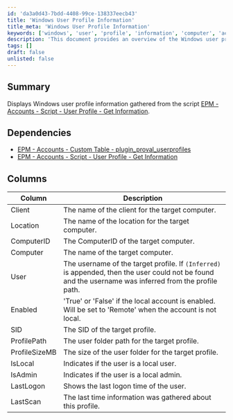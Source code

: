 ```yaml
---
id: 'da3a0d43-7bdd-4408-99ce-138337eecb43'
title: 'Windows User Profile Information'
title_meta: 'Windows User Profile Information'
keywords: ['windows', 'user', 'profile', 'information', 'computer', 'account', 'local', 'admin', 'sid', 'lastlogon']
description: 'This document provides an overview of the Windows user profile information gathered from the EPM - Accounts - Script - User Profile - Get Information script. It details the dependencies, columns, and descriptions of the user profile data collected.'
tags: []
draft: false
unlisted: false
---
```


## Summary

Displays Windows user profile information gathered from the script [EPM - Accounts - Script - User Profile - Get Information](<../scripts/User Profile - Get Information.md>).

## Dependencies

- [EPM - Accounts - Custom Table - plugin_proval_userprofiles](<../tables/plugin_proval_userprofiles.md>)
- [EPM - Accounts - Script - User Profile - Get Information](<../scripts/User Profile - Get Information.md>)

## Columns

| Column         | Description                                                                                              |
|----------------|----------------------------------------------------------------------------------------------------------|
| Client         | The name of the client for the target computer.                                                         |
| Location       | The name of the location for the target computer.                                                       |
| ComputerID     | The ComputerID of the target computer.                                                                  |
| Computer       | The name of the target computer.                                                                         |
| User           | The username of the target profile. If `(Inferred)` is appended, then the user could not be found and the username was inferred from the profile path. |
| Enabled        | 'True' or 'False' if the local account is enabled. Will be set to 'Remote' when the account is not local.  |
| SID            | The SID of the target profile.                                                                           |
| ProfilePath    | The user folder path for the target profile.                                                            |
| ProfileSizeMB  | The size of the user folder for the target profile.                                                     |
| IsLocal        | Indicates if the user is a local user.                                                                   |
| IsAdmin        | Indicates if the user is a local admin.                                                                  |
| LastLogon      | Shows the last logon time of the user.                                                                   |
| LastScan       | The last time information was gathered about this profile.                                               |
